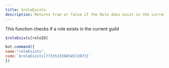 ```yaml
---
title: $roleExists
description: Returns true or false if the Role does exist in the current Guild
---
```


This function checks if a role exists in the current guild

```php
$roleExists[roleID]
```

```javascript
bot.command({
name:"roleExists",
code:`$roleExists[773353338854572073]`
})
```

